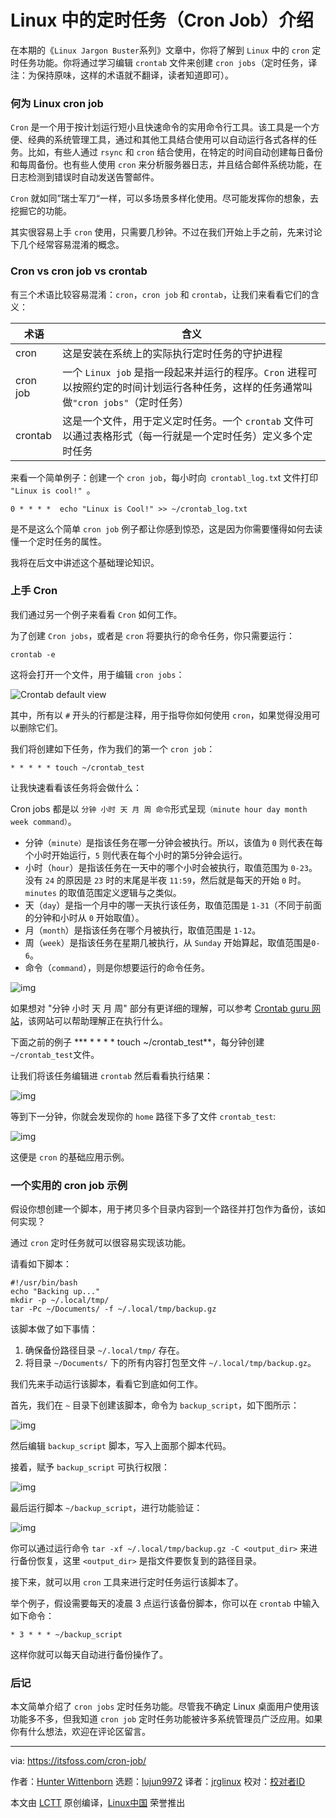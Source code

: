 [#]: subject: "Linux Jargon Buster: What is a Cron Job in Linux?"
[#]: via: "https://itsfoss.com/cron-job/"
[#]: author: "Hunter Wittenborn https://itsfoss.com/author/hunter/"
[#]: collector: "lujun9972"
[#]: translator: "jrglinux"
[#]: reviewer: " "
[#]: publisher: " "
[#]: url: " "

# Linux 中的定时任务（Cron Job）介绍

在本期的《`Linux Jargon Buster`系列》文章中，你将了解到 `Linux` 中的 `cron` 定时任务功能。你将通过学习编辑 `crontab` 文件来创建 `cron jobs`（定时任务，译注：为保持原味，这样的术语就不翻译，读者知道即可）。



### 何为 Linux cron job

`Cron` 是一个用于按计划运行短小且快速命令的实用命令行工具。该工具是一个方便、经典的系统管理工具，通过和其他工具结合使用可以自动运行各式各样的任务。比如，有些人通过 `rsync` 和 `cron` 结合使用，在特定的时间自动创建每日备份和每周备份。也有些人使用 `cron` 来分析服务器日志，并且结合邮件系统功能，在日志检测到错误时自动发送告警邮件。

`Cron` 就如同”瑞士军刀“一样，可以多场景多样化使用。尽可能发挥你的想象，去挖掘它的功能。

其实很容易上手 `cron` 使用，只需要几秒钟。不过在我们开始上手之前，先来讨论下几个经常容易混淆的概念。



### Cron vs cron job vs crontab

有三个术语比较容易混淆：`cron`，`cron job` 和 `crontab`，让我们来看看它们的含义：

| 术语     | 含义                                                         |
| -------- | ------------------------------------------------------------ |
| cron     | 这是安装在系统上的实际执行定时任务的守护进程                 |
| cron job | 一个 `Linux job` 是指一段起来并运行的程序。`Cron` 进程可以按照约定的时间计划运行各种任务，这样的任务通常叫做`"cron jobs"`（定时任务） |
| crontab  | 这是一个文件，用于定义定时任务。一个 `crontab` 文件可以通过表格形式（每一行就是一个定时任务）定义多个定时任务 |

来看一个简单例子：创建一个 `cron job`，每小时向` crontabl_log.tx`t 文件打印 `"Linux is cool!" `。

```shell
0 * * * *  echo "Linux is Cool!" >> ~/crontab_log.txt
```

是不是这么个简单 `cron job` 例子都让你感到惊恐，这是因为你需要懂得如何去读懂一个定时任务的属性。

我将在后文中讲述这个基础理论知识。



### 上手 Cron

我们通过另一个例子来看看 `Cron` 如何工作。

为了创建 `Cron jobs`，或者是 `cron` 将要执行的命令任务，你只需要运行：

```shell
crontab -e
```

这将会打开一个文件，用于编辑 `cron jobs`：

![Crontab default view](images/68747470733a2f2f69322e77702e636f6d2f697473666f73732e636f6d2f77702d636f6e74656e742f75706c6f6164732f323032312f31322f63726f6e7461622d66696c652e776562703f726573697a653d3830302532433637332673736c3d31)

其中，所有以 `#` 开头的行都是注释，用于指导你如何使用 `cron`，如果觉得没用可以删除它们。

我们将创建如下任务，作为我们的第一个 `cron job`：

```shell
* * * * * touch ~/crontab_test
```

让我快速看看该任务将会做什么：

Cron jobs 都是以 `分钟 小时 天 月 周 命令`形式呈现`（minute hour day month week command）`。

* 分钟（`minute）`是指该任务在哪一分钟会被执行。所以，该值为 `0` 则代表在每个小时开始运行，`5` 则代表在每个小时的第5分钟会运行。
* 小时（`hour`）是指该任务在一天中的哪个小时会被执行，取值范围为 `0-23`。没有 `24` 的原因是 `23` 时的末尾是半夜 `11:59`，然后就是每天的开始 `0` 时。`minutes` 的取值范围定义逻辑与之类似。
* 天（`day`）是指一个月中的哪一天执行该任务，取值范围是 `1-31`（不同于前面的分钟和小时从 `0` 开始取值）。
* 月（`month`）是指该任务在哪个月被执行，取值范围是 `1-12`。
* 周（`week`）是指该任务在星期几被执行，从 `Sunday` 开始算起，取值范围是`0-6`。
* 命令（`command`），则是你想要运行的命令任务。

![img](images/68747470733a2f2f69302e77702e636f6d2f697473666f73732e636f6d2f77702d636f6e74656e742f75706c6f6164732f323032312f31322f63726f6e7461622d6578706c616e6174696f6e2e776562703f726573697a653d3830302532433435302673736c3d31)

如果想对 "分钟 小时 天 月 周" 部分有更详细的理解，可以参考 [Crontab guru 网站](https://crontab.guru/)，该网站可以帮助理解正在执行什么。

下面之前的例子 *** * * * * touch ~/crontab_test**，每分钟创建 `~/crontab_test`文件。

让我们将该任务编辑进 `crontab` 然后看看执行结果：

![img](images/68747470733a2f2f69322e77702e636f6d2f697473666f73732e636f6d2f77702d636f6e74656e742f75706c6f6164732f323032312f31322f63726f6e2d6578616d706c652d312e776562703f726573697a653d3535372532433234312673736c3d31)

等到下一分钟，你就会发现你的 `home` 路径下多了文件 `crontab_test`:

![img](images/68747470733a2f2f69322e77702e636f6d2f697473666f73732e636f6d2f77702d636f6e74656e742f75706c6f6164732f323032312f31322f726573756c742d6f662d63726f6e2d6a6f622e776562703f726573697a653d3535372532433234312673736c3d31)

这便是 `cron` 的基础应用示例。



### 一个实用的 cron job 示例

假设你想创建一个脚本，用于拷贝多个目录内容到一个路径并打包作为备份，该如何实现？

通过 `cron` 定时任务就可以很容易实现该功能。

请看如下脚本：

```shell
#!/usr/bin/bash
echo "Backing up..."
mkdir -p ~/.local/tmp/
tar -Pc ~/Documents/ -f ~/.local/tmp/backup.gz
```

该脚本做了如下事情：

1. 确保备份路径目录 `~/.local/tmp/` 存在。
2. 将目录 `~/Documents/` 下的所有内容打包至文件 `~/.local/tmp/backup.gz`。

我们先来手动运行该脚本，看看它到底如何工作。

首先，我们在 `~` 目录下创建该脚本，命令为 `backup_script`，如下图所示：

![img](images/68747470733a2f2f69312e77702e636f6d2f697473666f73732e636f6d2f77702d636f6e74656e742f75706c6f6164732f323032312f31322f636f6d706c65782d63726f6e2d6578616d706c652e776562703f726573697a653d3534382532433239352673736c3d31)

然后编辑 `backup_script` 脚本，写入上面那个脚本代码。

接着，赋予 `backup_script` 可执行权限：

![img](images/68747470733a2f2f69322e77702e636f6d2f697473666f73732e636f6d2f77702d636f6e74656e742f75706c6f6164732f323032312f31322f636f6d706c65782d63726f6e2d6578616d706c652d312e776562703f726573697a653d3534382532433338352673736c3d31)

最后运行脚本 `~/backup_script`，进行功能验证：

![img](images/68747470733a2f2f69312e77702e636f6d2f697473666f73732e636f6d2f77702d636f6e74656e742f75706c6f6164732f323032312f31322f636f6d706c65782d63726f6e2d726573756c742e706e673f726573697a653d3830302532433232302673736c3d31)

你可以通过运行命令 `tar -xf ~/.local/tmp/backup.gz -C <output_dir>` 来进行备份恢复，这里 `<output_dir>` 是指文件要恢复到的路径目录。

接下来，就可以用 `cron` 工具来进行定时任务运行该脚本了。

举个例子，假设需要每天的凌晨 3 点运行该备份脚本，你可以在 `crontab` 中输入如下命令：

```shell
* 3 * * * ~/backup_script
```

这样你就可以每天自动进行备份操作了。



### 后记

本文简单介绍了 `cron jobs` 定时任务功能。尽管我不确定 Linux 桌面用户使用该功能多不多，但我知道 `cron job` 定时任务功能被许多系统管理员广泛应用。如果你有什么想法，欢迎在评论区留言。

--------------------------------------------------------------------------------

via: https://itsfoss.com/cron-job/

作者：[Hunter Wittenborn][a]
选题：[lujun9972][b]
译者：[jrglinux](https://github.com/jrglinux)
校对：[校对者ID](https://github.com/校对者ID)

本文由 [LCTT](https://github.com/LCTT/TranslateProject) 原创编译，[Linux中国](https://linux.cn/) 荣誉推出

[a]: https://itsfoss.com/author/hunter/
[b]: https://github.com/lujun9972
[1]: https://itsfoss.com/linux-daemons/
[2]: https://linuxhandbook.com/crontab/
[3]: https://i2.wp.com/itsfoss.com/wp-content/uploads/2021/12/crontab-file.webp?resize=800%2C673&ssl=1
[4]: https://i0.wp.com/itsfoss.com/wp-content/uploads/2021/12/crontab-explanation.webp?resize=800%2C450&ssl=1
[5]: https://crontab.guru/
[6]: https://i2.wp.com/itsfoss.com/wp-content/uploads/2021/12/cron-example-1.webp?resize=557%2C241&ssl=1
[7]: https://i2.wp.com/itsfoss.com/wp-content/uploads/2021/12/result-of-cron-job.webp?resize=557%2C241&ssl=1
[8]: https://i1.wp.com/itsfoss.com/wp-content/uploads/2021/12/complex-cron-example.webp?resize=548%2C295&ssl=1
[9]: https://i2.wp.com/itsfoss.com/wp-content/uploads/2021/12/complex-cron-example-1.webp?resize=548%2C385&ssl=1
[10]: https://i1.wp.com/itsfoss.com/wp-content/uploads/2021/12/complex-cron-result.png?resize=800%2C220&ssl=1
